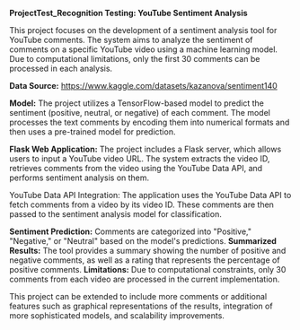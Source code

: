 
**ProjectTest_Recognition Testing: YouTube Sentiment Analysis**

This project focuses on the development of a sentiment analysis tool for YouTube comments. The system aims to analyze the sentiment of comments on a specific YouTube video using a machine learning model. Due to computational limitations, only the first 30 comments can be processed in each analysis.

**Data Source:** https://www.kaggle.com/datasets/kazanova/sentiment140

**Model:** The project utilizes a TensorFlow-based model to predict the sentiment (positive, neutral, or negative) of each comment. The model processes the text comments by encoding them into numerical formats and then uses a pre-trained model for prediction.

**Flask Web Application:** The project includes a Flask server, which allows users to input a YouTube video URL. The system extracts the video ID, retrieves comments from the video using the YouTube Data API, and performs sentiment analysis on them.

YouTube Data API Integration: The application uses the YouTube Data API to fetch comments from a video by its video ID. These comments are then passed to the sentiment analysis model for classification.

**Sentiment Prediction:** Comments are categorized into "Positive," "Negative," or "Neutral" based on the model's predictions.
**Summarized Results:** The tool provides a summary showing the number of positive and negative comments, as well as a rating that represents the percentage of positive comments.
**Limitations:** Due to computational constraints, only 30 comments from each video are processed in the current implementation.

This project can be extended to include more comments or additional features such as graphical representations of the results, integration of more sophisticated models, and scalability improvements.
